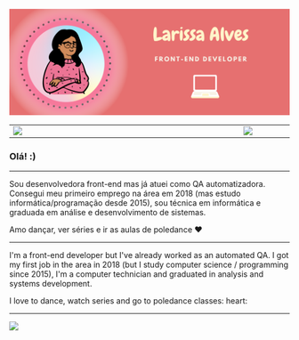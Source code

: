 ![capa github](https://github.com/larissa144/larissa144/blob/main/capa.png)

<center>
<table>
    <tr>
        <td><img width="400px" align="left" src="https://github-readme-stats.vercel.app/api/top-langs/?username=larissa144&hide=html&layout=compact&theme=buefy" /></td>
        <td><img width="495px" align="left" src="https://github-readme-stats.vercel.app/api?username=larissa144&theme=buefy"/></td>
    </tr>   
</table>
</center>

### Olá! :)

---

Sou desenvolvedora front-end mas já atuei como QA automatizadora. Consegui meu primeiro emprego na área em 2018 (mas estudo informática/programação desde 2015), sou técnica em informática e graduada em análise e desenvolvimento de sistemas.  

Amo dançar, ver séries e ir as aulas de poledance :heart:

---


I'm a front-end developer but I've already worked as an automated QA. I got my first job in the area in 2018 (but I study computer science / programming since 2015), I'm a computer technician and graduated in analysis and systems development.

I love to dance, watch series and go to poledance classes: heart:

---


![](https://komarev.com/ghpvc/?username=larissa144&color=blue&style=flat)
